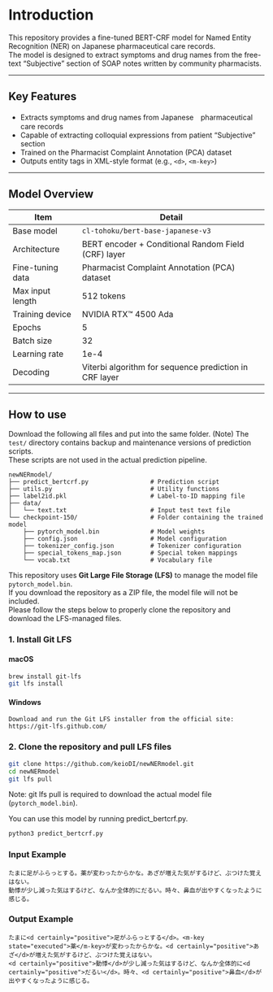 # Introduction

This repository provides a fine-tuned BERT-CRF model for Named Entity Recognition (NER) on Japanese pharmaceutical care records.  
The model is designed to extract symptoms and drug names from the free-text “Subjective” section of SOAP notes written by community pharmacists.

---

## Key Features

- Extracts symptoms and drug names from Japanese　pharmaceutical care records
- Capable of extracting colloquial expressions from patient “Subjective” section
- Trained on the Pharmacist Complaint Annotation (PCA) dataset
- Outputs entity tags in XML-style format (e.g., `<d>`, `<m-key>`)

---

## Model Overview

| Item            | Detail                                                  |
|-----------------|---------------------------------------------------------|
| Base model      | `cl-tohoku/bert-base-japanese-v3`                       |
| Architecture    | BERT encoder + Conditional Random Field (CRF) layer     |
| Fine-tuning data| Pharmacist Complaint Annotation (PCA) dataset           |
| Max input length| 512 tokens                                              |
| Training device | NVIDIA RTX™ 4500 Ada                                    |
| Epochs          | 5                                                       |
| Batch size      | 32                                                      |
| Learning rate   | 1e-4                                                    |
| Decoding        | Viterbi algorithm for sequence prediction in CRF layer  |

---

## How to use

Download the following all files and put into the same folder.
(Note) The `test/` directory contains backup and maintenance versions of prediction scripts.  
These scripts are not used in the actual prediction pipeline.

```
newNERmodel/
├── predict_bertcrf.py                 # Prediction script
├── utils.py                           # Utility functions
├── label2id.pkl                       # Label-to-ID mapping file
├── data/
│   └── text.txt                       # Input test text file
└── checkpoint-150/                    # Folder containing the trained model
    ├── pytorch_model.bin              # Model weights
    ├── config.json                    # Model configuration
    ├── tokenizer_config.json          # Tokenizer configuration
    ├── special_tokens_map.json        # Special token mappings
    └── vocab.txt                      # Vocabulary file
```

This repository uses **Git Large File Storage (LFS)** to manage the model file `pytorch_model.bin`.  
If you download the repository as a ZIP file, the model file will not be included.  
Please follow the steps below to properly clone the repository and download the LFS-managed files.

### 1. Install Git LFS

#### macOS

```bash
brew install git-lfs
git lfs install
```

#### Windows

```
Download and run the Git LFS installer from the official site:
https://git-lfs.github.com/
```
### 2. Clone the repository and pull LFS files

```bash
git clone https://github.com/keioDI/newNERmodel.git
cd newNERmodel
git lfs pull
```
Note: git lfs pull is required to download the actual model file (`pytorch_model.bin`).

You can use this model by running predict_bertcrf.py.

```bash
python3 predict_bertcrf.py
```

### Input Example

```
たまに足がふらっとする。薬が変わったからかな。あざが増えた気がするけど、ぶつけた覚えはない。
動悸が少し減った気はするけど、なんか全体的にだるい。時々、鼻血が出やすくなったように感じる。
```

### Output Example

```
たまに<d certainly="positive">足がふらっとする</d>。<m-key state="executed">薬</m-key>が変わったからかな。<d certainly="positive">あざ</d>が増えた気がするけど、ぶつけた覚えはない。
<d certainly="positive">動悸</d>が少し減った気はするけど、なんか全体的に<d certainly="positive">だるい</d>。時々、<d certainly="positive">鼻血</d>が出やすくなったように感じる。
```

